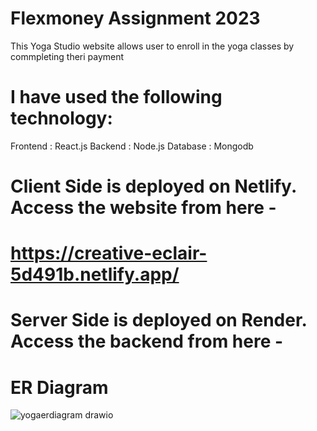 # Flexmoney Assignment 2023
This Yoga Studio website allows user to enroll in the yoga classes by commpleting theri payment

# I have used the following technology:
Frontend : React.js
Backend : Node.js
Database : Mongodb

# Client Side is deployed on Netlify. Access the website from here -
# https://creative-eclair-5d491b.netlify.app/

# Server Side is deployed on Render. Access the backend from here -  
# ER Diagram
![yogaerdiagram drawio](https://github.com/abhiivyas/FlexMoney_Assignment-YogaClasses/assets/132573771/76aa9abd-1ead-4c68-aa23-e4a48186a495)
